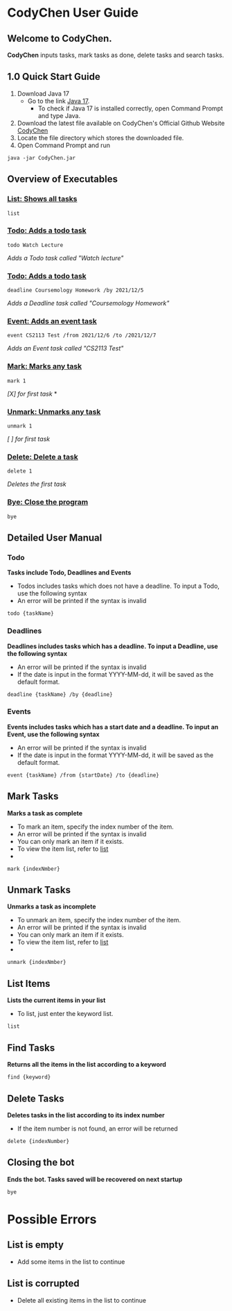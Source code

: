 # CodyChen User Guide

## Welcome to CodyChen.
**CodyChen** inputs tasks, mark tasks as done, delete tasks and search tasks.

## 1.0 Quick Start Guide
1. Download Java 17 
    - Go to the link [Java 17](https://www.oracle.com/java/technologies/javase/jdk17-archive-downloads.html). 
      - To check if Java 17 is installed correctly, open Command Prompt and type Java.
2. Download the latest file available on CodyChen's Official Github Website [CodyChen](https://github.com/lowjunchen/ip/releases)
3. Locate the file directory which stores the downloaded file.
4. Open Command Prompt and run
```
java -jar CodyChen.jar
```

## Overview of Executables
### [List: Shows all tasks](#list)
```
list
```

### [Todo: Adds a todo task](#todo)
```
todo Watch Lecture
```
*Adds a Todo task called "Watch lecture"*

### [Todo: Adds a todo task](#deadline)
```
deadline Coursemology Homework /by 2021/12/5
```
*Adds a Deadline task called "Coursemology Homework"*

### [Event: Adds an event task](#event)
```
event CS2113 Test /from 2021/12/6 /to /2021/12/7
```
*Adds an Event task called "CS2113 Test"*

### [Mark: Marks any task](#mark)
```
mark 1
```
*\[X\] for first task*
* 
### [Unmark: Unmarks any task](#unmark)
```
unmark 1
```
*\[ \]  for first task*
### [Delete: Delete a task](#delete)
```
delete 1
```
*Deletes the first task*
### [Bye: Close the program](#bye)
```
bye
```


## Detailed User Manual
### Todo
<a id ="todo"></a>
**Tasks include Todo, Deadlines and Events**
* Todos includes tasks which does not have a deadline. To input a Todo, use the following syntax
* An error will be printed if the syntax is invalid
```
todo {taskName}
```

### Deadlines
<a id ="deadline"></a>
**Deadlines includes tasks which has a deadline. To input a Deadline, use the following syntax**
* An error will be printed if the syntax is invalid 
* If the date is input in the format YYYY-MM-dd, it will be saved as the default format.
```
deadline {taskName} /by {deadline}
```

### Events
<a id ="event"></a>
**Events includes tasks which has a start date and a deadline. To input an Event, use the following syntax**
* An error will be printed if the syntax is invalid
* If the date is input in the format YYYY-MM-dd, it will be saved as the default format.
```
event {taskName} /from {startDate} /to {deadline}
```

## Mark Tasks
<a name ="mark"></a>
**Marks a task as complete**
* To mark an item, specify the index number of the item.
* An error will be printed if the syntax is invalid
* You can only mark an item if it exists. 
* To view the item list, refer to [list](#list)
* 
```
mark {indexNmber}
```

## Unmark Tasks
<a name ="unmark"></a>
**Unmarks a task as incomplete**
* To unmark an item, specify the index number of the item.
* An error will be printed if the syntax is invalid
* You can only mark an item if it exists.
* To view the item list, refer to [list](#list)
*
```
unmark {indexNmber}
```

## List Items
<a name ="list"></a>
**Lists the current items in your list**
* To list, just enter the keyword list. 
```
list
```

## Find Tasks
<a name ="find"></a>
**Returns all the items in the list according to a keyword**

```
find {keyword}
```

## Delete Tasks
<a name ="delete"></a>
**Deletes tasks in the list according to its index number**
* If the item number is not found, an error will be returned
```
delete {indexNumber}
```

## Closing the bot
<a name ="bye"></a>
**Ends the bot. Tasks saved will be recovered on next startup**
```
bye
```



# Possible Errors
## List is empty
* Add some items in the list to continue

## List is corrupted
* Delete all existing items in the list to continue